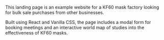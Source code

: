 This landing page is an example website for a KF60 mask factory looking for bulk sale purchases from other businesses.

Built using React and Vanilla CSS, the page includes a modal form for booking meetings and an interactive world map of studies into the effectiveness of KF60 masks.
